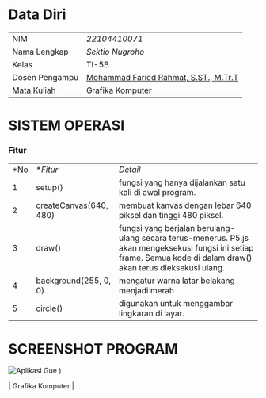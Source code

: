 # Data Diri

|  |  |
|--|--|
| NIM | *22104410071* |
| Nama Lengkap | *Sektio Nugroho* |
| Kelas | TI-5B |
| Dosen Pengampu | [Mohammad Faried Rahmat, S.ST., M.Tr.T](https://github.com/fariedrahmat) |
| Mata Kuliah | Grafika Komputer |

# SISTEM OPERASI
### Fitur 
|  |  |  |
|--|--|--|
|*No| **Fitur* | *Detail* |
| 1 | setup() | fungsi yang hanya dijalankan satu kali di awal program. |
| 2 | createCanvas(640, 480) | membuat kanvas dengan lebar 640 piksel dan tinggi 480 piksel.|
| 3 | draw() | fungsi yang berjalan berulang-ulang secara terus-menerus. P5.js akan mengeksekusi fungsi ini setiap frame. Semua kode di dalam draw() akan terus dieksekusi ulang. |
| 4 | background(255, 0, 0) | mengatur warna latar belakang menjadi merah |
| 5 | circle() | digunakan untuk menggambar lingkaran di layar. |


# SCREENSHOT PROGRAM
![Aplikasi Gue](https://github.com/user-attachments/assets/d3a17035-8e11-48d9-91a1-482d62ccf589)
)

|  Grafika Komputer  |

